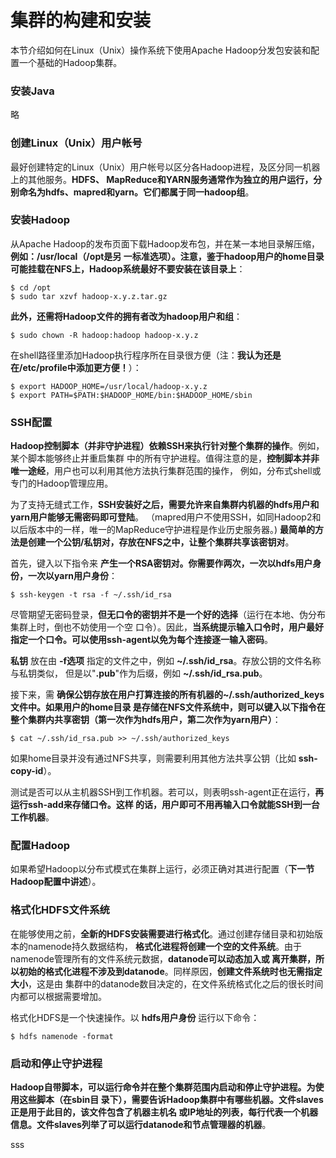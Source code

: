 集群的构建和安装
=================================================================================
本节介绍如何在Linux（Unix）操作系统下使用Apache Hadoop分发包安装和配置一个基础的Hadoop集群。

### 安装Java
略

### 创建Linux（Unix）用户帐号
最好创建特定的Linux（Unix）用户帐号以区分各Hadoop进程，及区分同一机器上的其他服务。**HDFS、
MapReduce和YARN服务通常作为独立的用户运行，分别命名为hdfs、mapred和yarn。它们都属于同一hadoop组**。

### 安装Hadoop
从Apache Hadoop的发布页面下载Hadoop发布包，并在某一本地目录解压缩，**例如：/usr/local（/opt是另
一标准选项）。注意，鉴于hadoop用户的home目录可能挂载在NFS上，Hadoop系统最好不要安装在该目录上**：
```shell
$ cd /opt
$ sudo tar xzvf hadoop-x.y.z.tar.gz
```
**此外，还需将Hadoop文件的拥有者改为hadoop用户和组**：
```shell
$ sudo chown -R hadoop:hadoop hadoop-x.y.z
```
在shell路径里添加Hadoop执行程序所在目录很方便（注：**我认为还是在/etc/profile中添加更方便！**）：
```shell
$ export HADOOP_HOME=/usr/local/hadoop-x.y.z
$ export PATH=$PATH:$HADOOP_HOME/bin:$HADOOP_HOME/sbin
```

### SSH配置
**Hadoop控制脚本（并非守护进程）依赖SSH来执行针对整个集群的操作**。例如，某个脚本能够终止并重启集群
中的所有守护进程。值得注意的是，**控制脚本并非唯一途经**，用户也可以利用其他方法执行集群范围的操作，
例如，分布式shell或专门的Hadoop管理应用。

为了支持无缝式工作，**SSH安装好之后，需要允许来自集群内机器的hdfs用户和yarn用户能够无需密码即可登陆**。
（mapred用户不使用SSH，如同Hadoop2和以后版本中的一样，唯一的MapReduce守护进程是作业历史服务器。)
**最简单的方法是创建一个公钥/私钥对，存放在NFS之中，让整个集群共享该密钥对**。

首先，键入以下指令来 **产生一个RSA密钥对。你需要作两次，一次以hdfs用户身份，一次以yarn用户身份**：
```shell
$ ssh-keygen -t rsa -f ~/.ssh/id_rsa
```
尽管期望无密码登录，**但无口令的密钥并不是一个好的选择**（运行在本地、伪分布集群上时，倒也不妨使用一个空
口令）。因此，**当系统提示输入口令时，用户最好指定一个口令。可以使用ssh-agent以免为每个连接逐一输入密码**。

**私钥** 放在由 **-f选项** 指定的文件之中，例如 **~/.ssh/id_rsa**。存放公钥的文件名称与私钥类似，
但是以"**.pub**"作为后缀，例如 **~/.ssh/id_rsa.pub**。

接下来，需 **确保公钥存放在用户打算连接的所有机器的~/.ssh/authorized_keys文件中。如果用户的home目录
是存储在NFS文件系统中，则可以键入以下指令在整个集群内共享密钥（第一次作为hdfs用户，第二次作为yarn用户）**：
```shell
$ cat ~/.ssh/id_rsa.pub >> ~/.ssh/authorized_keys
```
如果home目录并没有通过NFS共享，则需要利用其他方法共享公钥（比如 **ssh-copy-id**）。

测试是否可以从主机器SSH到工作机器。若可以，则表明ssh-agent正在运行，**再运行ssh-add来存储口令。这样
的话，用户即可不用再输入口令就能SSH到一台工作机器**。

### 配置Hadoop
如果希望Hadoop以分布式模式在集群上运行，必须正确对其进行配置（**下一节Hadoop配置中讲述**）。

### 格式化HDFS文件系统
在能够使用之前，**全新的HDFS安装需要进行格式化**。通过创建存储目录和初始版本的namenode持久数据结构，
**格式化进程将创建一个空的文件系统**。由于namenode管理所有的文件系统元数据，**datanode可以动态加入或
离开集群，所以初始的格式化进程不涉及到datanode**。同样原因，**创建文件系统时也无需指定大小**，这是由
集群中的datanode数目决定的，在文件系统格式化之后的很长时间内都可以根据需要增加。

格式化HDFS是一个快速操作。以 **hdfs用户身份** 运行以下命令：
```shell
$ hdfs namenode -format
```

### 启动和停止守护进程
**Hadoop自带脚本，可以运行命令并在整个集群范围内启动和停止守护进程。为使用这些脚本（在sbin目
录下），需要告诉Hadoop集群中有哪些机器。文件slaves正是用于此目的，该文件包含了机器主机名
或IP地址的列表，每行代表一个机器信息。文件slaves列举了可以运行datanode和节点管理器的机器**。
















































sss

